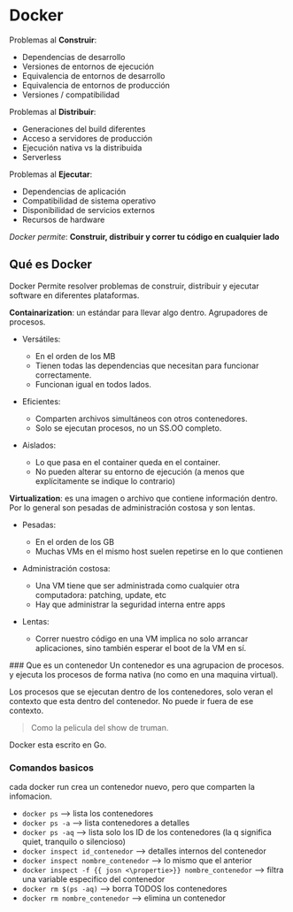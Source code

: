 # Docker

Problemas al **Construir**:

- Dependencias de desarrollo
- Versiones de entornos de ejecución
- Equivalencia de entornos de desarrollo
- Equivalencia de entornos de producción
- Versiones / compatibilidad

Problemas al **Distribuir**:

- Generaciones del build diferentes
- Acceso a servidores de producción
- Ejecución nativa vs la distribuida
- Serverless

Problemas al **Ejecutar**:

- Dependencias de aplicación
- Compatibilidad de sistema operativo
- Disponibilidad de servicios externos
- Recursos de hardware

*Docker permite*:
**Construir, distribuir y correr tu código en cualquier lado**

## Qué es Docker

Docker Permite resolver problemas de construir, distribuir y ejecutar software en diferentes plataformas.

**Containarization**: un estándar para llevar algo dentro. Agrupadores de procesos.

- Versátiles:
  - En el orden de los MB
  - Tienen todas las dependencias que necesitan para funcionar correctamente.
  - Funcionan igual en todos lados.

- Eficientes:
  - Comparten archivos simultáneos con otros contenedores.
  - Solo se ejecutan procesos, no un SS.OO completo.

- Aislados:
  - Lo que pasa en el container queda en el container.
  - No pueden alterar su entorno de ejecución (a menos que explícitamente se indique lo contrario)

**Virtualization**: es una imagen o archivo que contiene información dentro. Por lo general son pesadas de administración costosa y son lentas.

- Pesadas:
  - En el orden de los GB
  - Muchas VMs en el mismo host suelen repetirse en lo que contienen

- Administración costosa:
  - Una VM tiene que ser administrada como cualquier otra computadora: patching, update, etc
  - Hay que administrar la seguridad interna entre apps

- Lentas:
  - Correr nuestro código en una VM implica no solo arrancar aplicaciones, sino también esperar el boot de la VM en sí.

### Que es un contenedor
Un contenedor es una agrupacion de procesos. y ejecuta los procesos de forma nativa (no como en una maquina virtual).

Los procesos que se ejecutan dentro de los contenedores, solo veran el contexto que esta dentro del contenedor. No puede ir fuera de ese contexto.

> Como la pelicula del show de truman.

Docker esta escrito en Go.

### Comandos basicos

cada docker run crea un contenedor nuevo, pero que comparten la infomacion.

- `docker ps` --> lista los contenedores
- `docker ps -a` --> lista contenedores a detalles
- `docker ps -aq` --> lista solo los ID de los contenedores (la q significa quiet, tranquilo o silencioso)
- `docker inspect id_contenedor` --> detalles internos del contenedor
- `docker inspect nombre_contenedor` --> lo mismo que el anterior
- `docker inspect -f {{ josn <\propertie>}} nombre_contenedor` --> filtra una variable especifico del contenedor
- `docker rm $(ps -aq)` --> borra TODOS los contenedores
- `docker rm nombre_contenedor` --> elimina un contenedor
